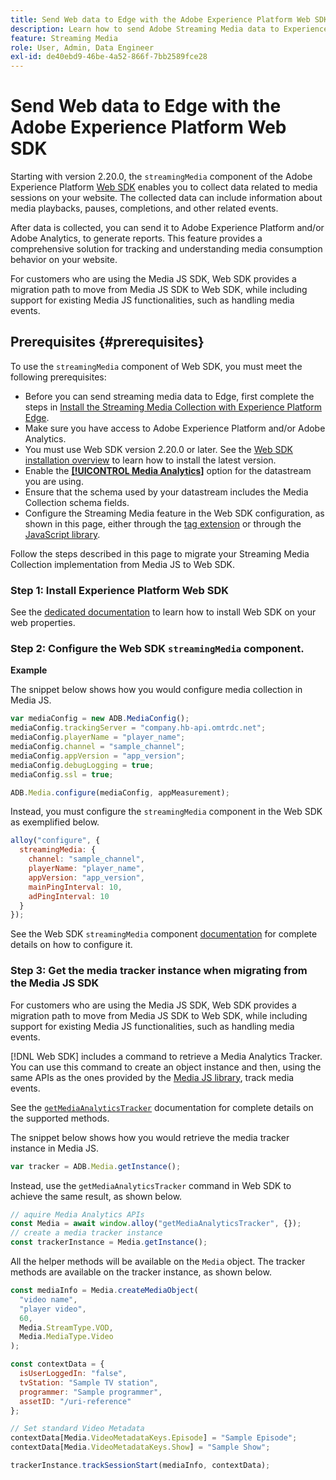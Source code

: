 ```yaml
---
title: Send Web data to Edge with the Adobe Experience Platform Web SDK
description: Learn how to send Adobe Streaming Media data to Experience Platform Edge with the Adobe Experience Platform Web SDK.
feature: Streaming Media
role: User, Admin, Data Engineer
exl-id: de40ebd9-46be-4a52-866f-7bb2589fce28
---
```

# Send Web data to Edge with the Adobe Experience Platform Web SDK

Starting with version 2.20.0, the `streamingMedia` component of the Adobe Experience Platform [Web SDK](https://experienceleague.adobe.com/en/docs/experience-platform/web-sdk/home) enables you to collect data related to media sessions on your website. The collected data can include information about media playbacks, pauses, completions, and other related events. 

After data is collected, you can send it to Adobe Experience Platform and/or Adobe Analytics, to generate reports. This feature provides a comprehensive solution for tracking and understanding media consumption behavior on your website.

For customers who are using the Media JS SDK, Web SDK provides a migration path to move from Media JS SDK to Web SDK, while including support for existing Media JS functionalities, such as handling media events.

## Prerequisites {#prerequisites}

To use the `streamingMedia` component of Web SDK, you must meet the following prerequisites:

* Before you can send streaming media data to Edge, first complete the steps in [Install the Streaming Media Collection with Experience Platform Edge](/help/implementation/edge/implementation-edge.md).
* Make sure you have access to Adobe Experience Platform and/or Adobe Analytics.
* You must use Web SDK version 2.20.0 or later. See the [Web SDK installation overview](https://experienceleague.adobe.com/en/docs/experience-platform/web-sdk/install/overview) to learn how to install the latest version.
* Enable the **[[!UICONTROL Media Analytics]](https://experienceleague.adobe.com/en/docs/experience-platform/datastreams/configure)** option for the datastream you are using.
* Ensure that the schema used by your datastream includes the Media Collection schema fields.
* Configure the Streaming Media feature in the Web SDK configuration, as shown in this page, either through the [tag extension](#tag-extension) or through the [JavaScript library](#library).

Follow the steps described in this page to migrate your Streaming Media Collection implementation from Media JS to Web SDK.

### Step 1: Install Experience Platform Web SDK

See the [dedicated documentation](https://experienceleague.adobe.com/en/docs/experience-platform/web-sdk/install/overview) to learn how to install Web SDK on your web properties.

### Step 2: Configure the Web SDK `streamingMedia` component. 

**Example**

The snippet below shows how you would configure media collection in Media JS. 

```javascript
var mediaConfig = new ADB.MediaConfig();
mediaConfig.trackingServer = "company.hb-api.omtrdc.net";
mediaConfig.playerName = "player_name";
mediaConfig.channel = "sample_channel";
mediaConfig.appVersion = "app_version";
mediaConfig.debugLogging = true;
mediaConfig.ssl = true;

ADB.Media.configure(mediaConfig, appMeasurement);
```

Instead, you must configure the `streamingMedia` component in the Web SDK as exemplified below.

```js
alloy("configure", {
  streamingMedia: {
    channel: "sample_channel",
    playerName: "player_name",
    appVersion: "app_version",
    mainPingInterval: 10,
    adPingInterval: 10
  }
});
```

See the Web SDK `streamingMedia` component [documentation](https://experienceleague.adobe.com/en/docs/experience-platform/web-sdk/commands/configure/streamingmedia) for complete details on how to configure it.

### Step 3: Get the media tracker instance when migrating from the Media JS SDK

For customers who are using the Media JS SDK, Web SDK provides a migration path to move from Media JS SDK to Web SDK, while including support for existing Media JS functionalities, such as handling media events.

[!DNL Web SDK] includes a command to retrieve a Media Analytics Tracker. You can use this command to create an object instance and then, using the same APIs as the ones provided by the [Media JS library](https://adobe-marketing-cloud.github.io/media-sdks/reference/javascript_3x/APIReference.html), track media events.

See the [`getMediaAnalyticsTracker`](https://experienceleague.adobe.com/en/docs/experience-platform/web-sdk/commands/getmediaanalyticstracker) documentation for complete details on the supported methods.

The snippet below shows how you would retrieve the media tracker instance in Media JS. 

```javascript
var tracker = ADB.Media.getInstance();
```

Instead, use the `getMediaAnalyticsTracker` command in Web SDK to achieve the same result, as shown below.

```js
// aquire Media Analytics APIs
const Media = await window.alloy("getMediaAnalyticsTracker", {});
// create a media tracker instance
const trackerInstance = Media.getInstance();
```

All the helper methods will be available on the `Media` object. The tracker methods are available on the tracker instance, as shown below.

```js
const mediaInfo = Media.createMediaObject(
  "video name",
  "player video",
  60,
  Media.StreamType.VOD,
  Media.MediaType.Video
);

const contextData = {
  isUserLoggedIn: "false",
  tvStation: "Sample TV station",
  programmer: "Sample programmer",
  assetID: "/uri-reference"
};

// Set standard Video Metadata
contextData[Media.VideoMetadataKeys.Episode] = "Sample Episode";
contextData[Media.VideoMetadataKeys.Show] = "Sample Show";

trackerInstance.trackSessionStart(mediaInfo, contextData);
```
